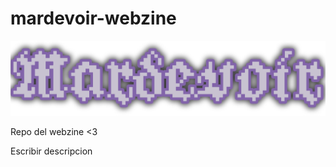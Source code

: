 # mardevoir-webzine
![mardevoir](main/assets/mardevoir-titulo.png)

Repo del webzine &lt;3

Escribir descripcion
